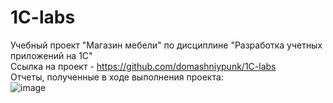 # 1C-labs 
Учебный проект "Магазин мебели" по дисциплине "Разработка учетных приложений на 1С" <br>
Ссылка на проект - https://github.com/domashniypunk/1C-labs
<br>
Отчеты, полученные в ходе выполнения проекта: 
<br>
![image](https://github.com/domashniypunk/1C-labs/assets/92914445/be03c6ab-2dd3-443a-a69d-5a08950e1a74)
<br>

